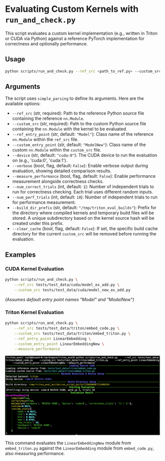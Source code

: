 # Evaluating Custom Kernels with `run_and_check.py`

This script evaluates a custom kernel implementation (e.g., written in Triton or CUDA via Python) against a reference PyTorch implementation for correctness and optionally performance.

## Usage

```bash
python scripts/run_and_check.py --ref_src <path_to_ref.py> --custom_src <path_to_custom.py> [OPTIONS]
```

## Arguments

The script uses `simple_parsing` to define its arguments. Here are the available options:

*   `--ref_src` (str, required): Path to the reference Python source file containing the reference `nn.Module`.
*   `--custom_src` (str, required): Path to the custom Python source file containing the `nn.Module` with the kernel to be evaluated.
*   `--ref_entry_point` (str, default: `"Model"`): Class name of the reference `nn.Module` within the `ref_src` file.
*   `--custom_entry_point` (str, default: `"ModelNew"`): Class name of the custom `nn.Module` within the `custom_src` file.
*   `--device` (str, default: `"cuda:0"`): The CUDA device to run the evaluation on (e.g., 'cuda:0', 'cuda:1').
*   `--verbose` (bool, flag, default: `False`): Enable verbose output during evaluation, showing detailed comparison results.
*   `--measure_performance` (bool, flag, default: `False`): Enable performance measurement alongside correctness checks.
*   `--num_correct_trials` (int, default: `1`): Number of independent trials to run for correctness checking. Each trial uses different random inputs.
*   `--num_perf_trials` (int, default: `10`): Number of independent trials to run for performance measurement.
*   `--build_dir_prefix` (str, default: `"/tmp/triton_eval_builds"`): Prefix for the directory where compiled kernels and temporary build files will be stored. A unique subdirectory based on the kernel source hash will be created under this prefix.
*   `--clear_cache` (bool, flag, default: `False`): If set, the specific build cache directory for the current `custom_src` will be removed before running the evaluation.

## Examples

### CUDA Kernel Evaluation

```bash
python scripts/run_and_check.py \
    --ref_src tests/test_data/cuda/model_ex_add.py \
    --custom_src tests/test_data/cuda/model_new_ex_add.py
```
*(Assumes default entry point names "Model" and "ModelNew")*

### Triton Kernel Evaluation

```bash
python scripts/run_and_check.py \
    --ref_src tests/test_data/triton/embed_code.py \
    --custom_src tests/test_data/triton/embed_triton.py \
    --ref_entry_point LinearEmbedding \
    --custom_entry_point LinearEmbeddingNew \
    --measure_performance
```
![](assets/triton.png)

This command evaluates the `LinearEmbeddingNew` module from `embed_triton.py` against the `LinearEmbedding` module from `embed_code.py`, also measuring performance.
